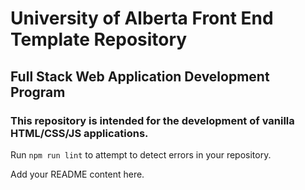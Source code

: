 # University of Alberta Front End Template Repository
## Full Stack Web Application Development Program
### This repository is intended for the development of vanilla HTML/CSS/JS applications.

Run `npm run lint` to attempt to detect errors in your repository.

Add your README content here.